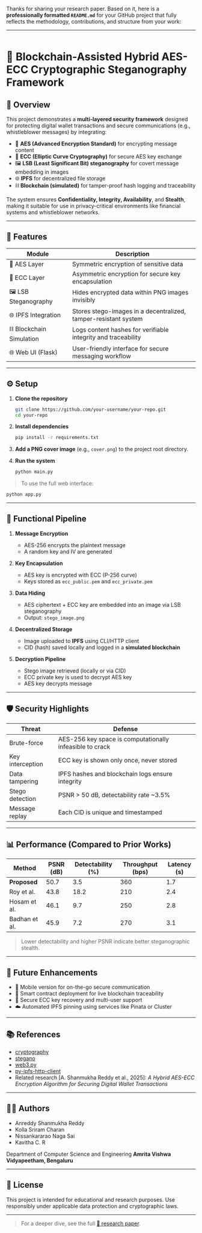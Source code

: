 Thanks for sharing your research paper. Based on it, here is a **professionally formatted `README.md`** for your GitHub project that fully reflects the methodology, contributions, and structure from your work:

---

````

````
# 🔐 Blockchain-Assisted Hybrid AES-ECC Cryptographic Steganography Framework

## 📘 Overview

This project demonstrates a **multi-layered security framework** designed for protecting digital wallet transactions and secure communications (e.g., whistleblower messages) by integrating:

- 🔐 **AES (Advanced Encryption Standard)** for encrypting message content
- 🔑 **ECC (Elliptic Curve Cryptography)** for secure AES key exchange
- 🖼️ **LSB (Least Significant Bit) steganography** for covert message embedding in images
- 🌐 **IPFS** for decentralized file storage
- ⛓️ **Blockchain (simulated)** for tamper-proof hash logging and traceability

The system ensures **Confidentiality, Integrity, Availability**, and **Stealth**, making it suitable for use in privacy-critical environments like financial systems and whistleblower networks.

---

## 🚀 Features

| Module | Description |
|--------|-------------|
| 🔐 AES Layer | Symmetric encryption of sensitive data |
| 🔑 ECC Layer | Asymmetric encryption for secure key encapsulation |
| 🖼️ LSB Steganography | Hides encrypted data within PNG images invisibly |
| 🌐 IPFS Integration | Stores stego-images in a decentralized, tamper-resistant system |
| ⛓️ Blockchain Simulation | Logs content hashes for verifiable integrity and traceability |
| 🌐 Web UI (Flask) | User-friendly interface for secure messaging workflow |

---

## ⚙️ Setup

1. **Clone the repository**
   ```bash
   git clone https://github.com/your-username/your-repo.git
   cd your-repo


2. **Install dependencies**

   ```bash
   pip install -r requirements.txt
   ```

3. **Add a PNG cover image** (e.g., `cover.png`) to the project root directory.

4. **Run the system**

   ```bash
   python main.py
   ```

> To use the full web interface:

```bash
python app.py
```

---

## 📂 Functional Pipeline

1. **Message Encryption**

   * AES-256 encrypts the plaintext message
   * A random key and IV are generated

2. **Key Encapsulation**

   * AES key is encrypted with ECC (P-256 curve)
   * Keys stored as `ecc_public.pem` and `ecc_private.pem`

3. **Data Hiding**

   * AES ciphertext + ECC key are embedded into an image via LSB steganography
   * Output: `stego_image.png`

4. **Decentralized Storage**

   * Image uploaded to **IPFS** using CLI/HTTP client
   * CID (hash) saved locally and logged in a **simulated blockchain**

5. **Decryption Pipeline**

   * Stego image retrieved (locally or via CID)
   * ECC private key is used to decrypt AES key
   * AES key decrypts message

---

## 🛡️ Security Highlights

| Threat           | Defense                                                  |
| ---------------- | -------------------------------------------------------- |
| Brute-force      | AES-256 key space is computationally infeasible to crack |
| Key interception | ECC key is shown only once, never stored                 |
| Data tampering   | IPFS hashes and blockchain logs ensure integrity         |
| Stego detection  | PSNR > 50 dB, detectability rate \~3.5%                  |
| Message replay   | Each CID is unique and timestamped                       |

---

## 📊 Performance (Compared to Prior Works)

| Method        | PSNR (dB) | Detectability (%) | Throughput (bps) | Latency (s) |
| ------------- | --------- | ----------------- | ---------------- | ----------- |
| **Proposed**  | 50.7      | 3.5               | 360              | 1.7         |
| Roy et al.    | 43.8      | 18.2              | 210              | 2.4         |
| Hosam et al.  | 46.1      | 9.7               | 250              | 2.8         |
| Badhan et al. | 45.9      | 7.2               | 270              | 3.1         |

> Lower detectability and higher PSNR indicate better steganographic stealth.

---

## 🔄 Future Enhancements

* 📱 Mobile version for on-the-go secure communication
* 🧠 Smart contract deployment for live blockchain traceability
* 🔑 Secure ECC key recovery and multi-user support
* ☁️ Automated IPFS pinning using services like Pinata or Cluster

---

## 📚 References

* [cryptography](https://pypi.org/project/cryptography/)
* [stegano](https://pypi.org/project/stegano/)
* [web3.py](https://github.com/ethereum/web3.py)
* [py-ipfs-http-client](https://github.com/ipfs-shipyard/py-ipfs-http-client)
* Related research \[A. Shanmukha Reddy et al., 2025]: *A Hybrid AES-ECC Encryption Algorithm for Securing Digital Wallet Transactions*

---

## 🧑‍💻 Authors

* Anreddy Shanmukha Reddy
* Kolla Sriram Charan
* Nissankararao Naga Sai
* Kavitha C. R

Department of Computer Science and Engineering
**Amrita Vishwa Vidyapeetham, Bengaluru**

---

## 📎 License

This project is intended for educational and research purposes.
Use responsibly under applicable data protection and cryptographic laws.

---

> For a deeper dive, see the full [📄 research paper](link-to-paper-if-hosted).

````



